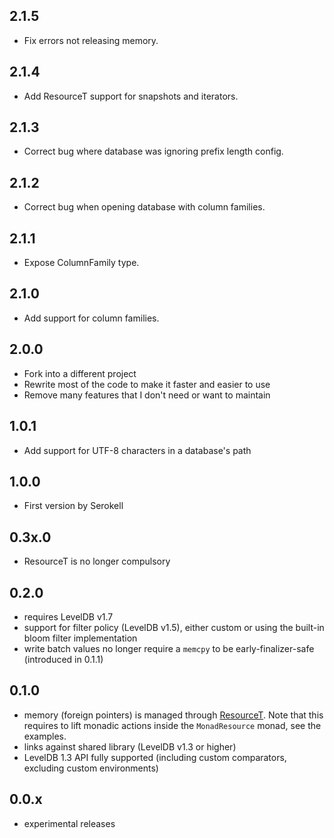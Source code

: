 ## 2.1.5

 * Fix errors not releasing memory.

## 2.1.4

 * Add ResourceT support for snapshots and iterators.

## 2.1.3

 * Correct bug where database was ignoring prefix length config.


## 2.1.2

 * Correct bug when opening database with column families.


## 2.1.1

 * Expose ColumnFamily type.
 

## 2.1.0

 * Add support for column families.


## 2.0.0

 * Fork into a different project
 * Rewrite most of the code to make it faster and easier to use
 * Remove many features that I don't need or want to maintain


## 1.0.1

 * Add support for UTF-8 characters in a database's path


## 1.0.0

 * First version by Serokell


## 0.3x.0

 * ResourceT is no longer compulsory


## 0.2.0

 * requires LevelDB v1.7
 * support for filter policy (LevelDB v1.5), either custom or using the built-in
   bloom filter implementation
 * write batch values no longer require a `memcpy` to be early-finalizer-safe
   (introduced in 0.1.1)


## 0.1.0

 * memory (foreign pointers) is managed through
   [ResourceT](http://hackage.haskell.org/package/resourcet). Note that this
   requires to lift monadic actions inside the `MonadResource` monad, see the
   examples.
 * links against shared library (LevelDB v1.3 or higher)
 * LevelDB 1.3 API fully supported (including custom comparators, excluding
   custom environments)


## 0.0.x

 * experimental releases
